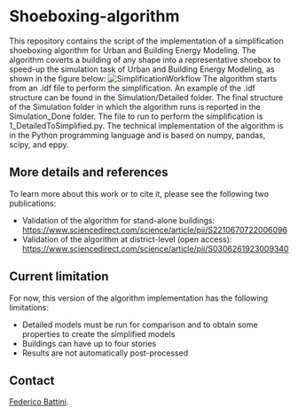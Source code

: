 # Shoeboxing-algorithm
This repository contains the script of the implementation of a simplification shoeboxing algorithm for Urban and Building Energy Modeling. The algorithm coverts a building of any shape into a representative shoebox to speed-up the simulation task of Urban and Building Energy Modeling, as shown in the figure below:
![SimplificationWorkflow](https://github.com/fbattini/Shoeboxing-algorithm/assets/71373172/7134c6ea-a882-4be8-8794-db37d2a836d1)
The algorithm starts from an .idf file to perform the simplification. An example of the .idf structure can be found in the Simulation/Detailed folder. The final structure of the Simulation folder in which the algorithm runs is reported in the Simulation_Done folder.
The file to run to perform the simplification is 1_DetailedToSimplified.py.
The technical implementation of the algorithm is in the Python programming language and is based on numpy, pandas, scipy, and eppy.
## More details and references
To learn more about this work or to cite it, please see the following two publications:
- Validation of the algorithm for stand-alone buildings: https://www.sciencedirect.com/science/article/pii/S2210670722006096
- Validation of the algorithm at district-level (open access): https://www.sciencedirect.com/science/article/pii/S0306261923009340
## Current limitation
For now, this version of the algorithm implementation has the following limitations:
- Detailed models must be run for comparison and to obtain some properties to create the simplified models
- Buildings can have up to four stories
- Results are not automatically post-processed
## Contact
[Federico Battini](https://www.linkedin.com/in/federico-battini/).

